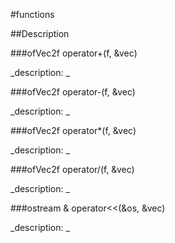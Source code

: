 #functions

##Description





<!----------------------------------------------------------------------------->

###ofVec2f operator+(f, &vec)

<!--
_syntax: operator+(f, &vec)_
_name: operator+_
_returns: ofVec2f_
_returns_description: _
_parameters: float f, const ofVec2f &vec_
_version_started: _
_version_deprecated: _
_summary: _
_constant: False_
_static: False_
_visible: True_
_advanced: False_
-->

_description: _







<!----------------------------------------------------------------------------->

###ofVec2f operator-(f, &vec)

<!--
_syntax: operator-(f, &vec)_
_name: operator-_
_returns: ofVec2f_
_returns_description: _
_parameters: float f, const ofVec2f &vec_
_version_started: _
_version_deprecated: _
_summary: _
_constant: False_
_static: False_
_visible: True_
_advanced: False_
-->

_description: _







<!----------------------------------------------------------------------------->

###ofVec2f operator*(f, &vec)

<!--
_syntax: operator*(f, &vec)_
_name: operator*_
_returns: ofVec2f_
_returns_description: _
_parameters: float f, const ofVec2f &vec_
_version_started: _
_version_deprecated: _
_summary: _
_constant: False_
_static: False_
_visible: True_
_advanced: False_
-->

_description: _







<!----------------------------------------------------------------------------->

###ofVec2f operator/(f, &vec)

<!--
_syntax: operator/(f, &vec)_
_name: operator/_
_returns: ofVec2f_
_returns_description: _
_parameters: float f, const ofVec2f &vec_
_version_started: _
_version_deprecated: _
_summary: _
_constant: False_
_static: False_
_visible: True_
_advanced: False_
-->

_description: _







<!----------------------------------------------------------------------------->

###ostream & operator<<(&os, &vec)

<!--
_syntax: operator<<(&os, &vec)_
_name: operator<<_
_returns: ostream &_
_returns_description: _
_parameters: ostream &os, const ofVec2f &vec_
_version_started: _
_version_deprecated: _
_summary: _
_constant: False_
_static: False_
_visible: True_
_advanced: False_
-->

_description: _







<!----------------------------------------------------------------------------->

